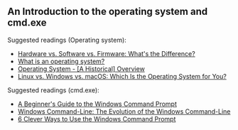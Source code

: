 ## An Introduction to the operating system and cmd.exe

Suggested readings (Operating system):
- [Hardware vs. Software vs. Firmware: What's the Difference?](https://www.lifewire.com/hardware-vs-software-vs-firmware-whats-the-difference-2624567)
- [What is an operating system?](https://edu.gcfglobal.org/en/computerbasics/understanding-operating-systems/1/#)
- [Operating System - [A Historical] Overview](https://www.tutorialspoint.com/operating_system/os_overview.htm)
- [Linux vs. Windows vs. macOS: Which Is the Operating System for You?](https://www.makeuseof.com/linux-vs-mac-vs-windows-operating-system/)

Suggested readings (cmd.exe):

- [A Beginner's Guide to the Windows Command Prompt](https://www.makeuseof.com/tag/a-beginners-guide-to-the-windows-command-line)
- [Windows Command-Line: The Evolution of the Windows Command-Line](https://devblogs.microsoft.com/commandline/windows-command-line-the-evolution-of-the-windows-command-line/)
- [6 Clever Ways to Use the Windows Command Prompt](https://www.wired.com/story/6-windows-command-prompt-clever-tips/)
